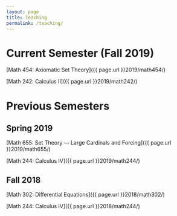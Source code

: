 ```yaml
---
layout: page
title: Teaching
permalink: /teaching/
---
```


Current Semester (Fall 2019)
================

[Math 454: Axiomatic Set Theory]({{ page.url }}2019/math454/)

[Math 242: Calculus II]({{ page.url }}2019/math242/)

Previous Semesters 
==================

Spring 2019
-----------

[Math 655: Set Theory — Large Cardinals and Forcing]({{ page.url }}2019/math655/)

[Math 244: Calculus IV]({{ page.url }}2019/math244/)

Fall 2018
---------

[Math 302: Differential Equations]({{ page.url }}2018/math302/)

[Math 244: Calculus IV]({{ page.url }}2018/math244/)

